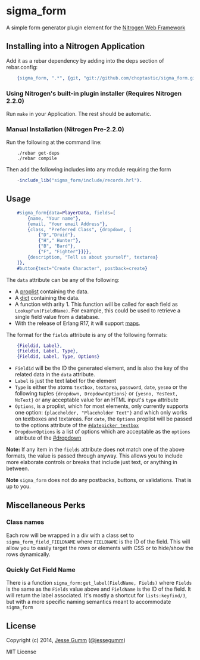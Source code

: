 # sigma_form

A simple form generator plugin element for the [Nitrogen Web Framework](http://nitrogenproject.com)

## Installing into a Nitrogen Application

Add it as a rebar dependency by adding into the deps section of rebar.config:

```erlang
	{sigma_form, ".*", {git, "git://github.com/choptastic/sigma_form.git", {branch, master}}}
```

### Using Nitrogen's built-in plugin installer (Requires Nitrogen 2.2.0)

Run `make` in your Application. The rest should be automatic.

### Manual Installation (Nitrogen Pre-2.2.0)

Run the following at the command line:

```shell
	./rebar get-deps
	./rebar compile
```

Then add the following includes into any module requiring the form

```erlang
	-include_lib("sigma_form/include/records.hrl").
```

## Usage

```erlang
	#sigma_form{data=PlayerData, fields=[
		{name, "Your name"},
		{email, "Your email Address"},
		{class, "Preferred Class", {dropdown, [
			{"D","Druid"},
			{"H"," Hunter"},
			{"B", "Bard"},
			{"F", "Fighter"}]}},
		{description, "Tell us about yourself", textarea}
	]},
	#button{text="Create Character", postback=create}
```

The `data` attribute can be any of the following:
  + A [proplist](http://www.erlang.org/doc/man/proplists.html) containing the data.
  + A [dict](http://www.erlang.org/doc/man/dict.html) containing the data.
  + A function with arity 1. This function will be called for each field as
    `LookupFun(FieldName)`. For example, this could be used to retrieve a
    single field value from a database.
  + With the release of Erlang R17, it will support
    [maps](https://github.com/psyeugenic/eep/blob/egil/maps/eeps/eep-0043.md).

The format for the `fields` attribute is any of the following formats:

```erlang
	{Fieldid, Label},
	{Fieldid, Label, Type},
	{Fieldid, Label, Type, Options}
```

  + `Fieldid` will be the ID the generated element, and is also the key of the
    related data in the `data` attribute.
  + `Label` is just the text label for the element
  + `Type` is either the atoms `textbox`, `textarea`, `password`, `date`,
    `yesno` or the following tuples `{dropdown, DropdownOptions}` or 
	`{yesno, YesText, NoText}` or any acceptable value for an HTML input's
	`type` attribute
  + `Options`, is a proplist, which for most elements, only currently supports
    one option: `{placeholder, "Placeholder Text"}` and which only works on
	textboxes and textareas. For `date`, the `Options` proplist will be passed
	to the options attribute of the
	[`#datepicker_textbox`](http://nitrogenproject.com/doc/elements/datepicker_textbox.html)
  + `DropdownOptions` is a list of options which are acceptable as the `options`
    attribute of the [#dropdown](http://nitrogenproject.com/doc/elements/dropdown.html)

**Note:** If any item in the `fields` attribute does not match one of the above
formats, the value is passed through anyway.  This allows you to include more
elaborate controls or breaks that include just text, or anything in between.

**Note** `sigma_form` does not do any postbacks, buttons, or validations.
That is up to you.

## Miscellaneous Perks

### Class names
Each row will be wrapped in a div with a class set to
`sigma_form_field_FIELDNAME` where `FIELDNAME` is the ID of the field. This
will allow you to easily target the rows or elements with CSS or to hide/show
the rows dynamically.

### Quickly Get Field Name

There is a function `sigma_form:get_label(FieldName, Fields)` where
`Fields` is the same as the `Fields` value above and `FieldName` is the ID of
the field. It will return the label associated.  It's mostly a shortcut for
`lists:keyfind/3`, but with a more specific naming semantics meant to
accommodate `sigma_form`

## License

Copyright (c) 2014, [Jesse Gumm](http://sigma-star.com/page/jesse)
([@jessegumm](http://twitter.com/jessegumm))

MIT License
